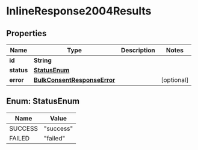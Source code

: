 # InlineResponse2004Results

## Properties
Name | Type | Description | Notes
------------ | ------------- | ------------- | -------------
**id** | **String** |  | 
**status** | [**StatusEnum**](#StatusEnum) |  | 
**error** | [**BulkConsentResponseError**](BulkConsentResponseError.md) |  |  [optional]

<a name="StatusEnum"></a>
## Enum: StatusEnum
Name | Value
---- | -----
SUCCESS | &quot;success&quot;
FAILED | &quot;failed&quot;

